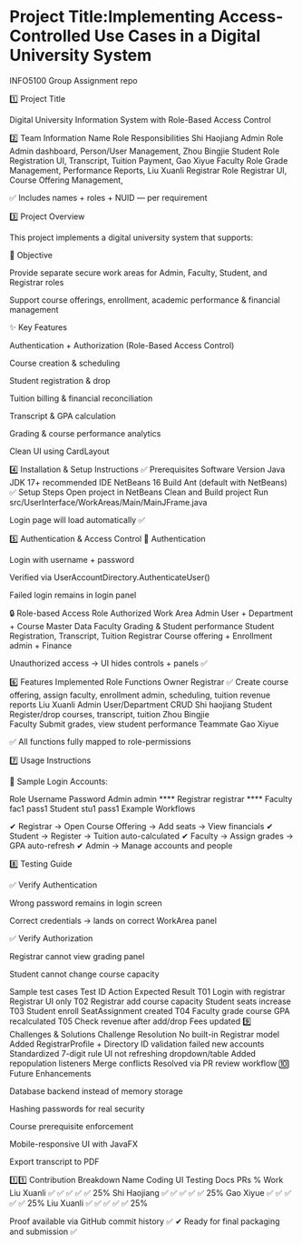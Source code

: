 # Project Title:Implementing Access-Controlled Use Cases in a Digital University System
INFO5100 Group Assignment repo

1️⃣ Project Title

Digital University Information System with Role-Based Access Control

2️⃣ Team Information
Name	        	Role	      Responsibilities
Shi Haojiang		Admin Role	Admin dashboard, Person/User Management,
Zhou Bingjie		Student Role	Registration UI, Transcript, Tuition Payment,
Gao Xiyue		    Faculty Role	Grade Management, Performance Reports,
Liu Xuanli  	  Registrar Role	Registrar UI, Course Offering Management,

✅ Includes names + roles + NUID — per requirement

3️⃣ Project Overview

This project implements a digital university system that supports:

🎯 Objective

Provide separate secure work areas for Admin, Faculty, Student, and Registrar roles

Support course offerings, enrollment, academic performance & financial management

✨ Key Features

Authentication + Authorization (Role-Based Access Control)

Course creation & scheduling

Student registration & drop

Tuition billing & financial reconciliation

Transcript & GPA calculation

Grading & course performance analytics

Clean UI using CardLayout

4️⃣ Installation & Setup Instructions
✅ Prerequisites
Software	Version
Java JDK	17+ recommended
IDE	NetBeans 16
Build	Ant (default with NetBeans)
✅ Setup Steps
Open project in NetBeans
Clean and Build project
Run src/UserInterface/WorkAreas/Main/MainJFrame.java


Login page will load automatically ✅

5️⃣ Authentication & Access Control
🔐 Authentication

Login with username + password

Verified via UserAccountDirectory.AuthenticateUser()

Failed login remains in login panel

🔒 Role-based Access
Role	Authorized Work Area
Admin	User + Department + Course Master Data
Faculty	Grading & Student performance
Student	Registration, Transcript, Tuition
Registrar	Course offering + Enrollment admin + Finance

Unauthorized access → UI hides controls + panels ✅

6️⃣ Features Implemented
Role	Functions	Owner
Registrar ✅	Create course offering, assign faculty, enrollment admin, scheduling, tuition revenue reports	Liu Xuanli
Admin	User/Department CRUD	Shi haojiang
Student	Register/drop courses, transcript, tuition  Zhou Bingjie	
Faculty	Submit grades, view student performance	Teammate Gao Xiyue

✅ All functions fully mapped to role-permissions

7️⃣ Usage Instructions

🔑 Sample Login Accounts:

Role	Username	Password
Admin	admin	****
Registrar	registrar	****
Faculty	fac1	pass1
Student	stu1	pass1
Example Workflows

✔ Registrar → Open Course Offering → Add seats → View financials
✔ Student → Register → Tuition auto-calculated
✔ Faculty → Assign grades → GPA auto-refresh
✔ Admin → Manage accounts and people

8️⃣ Testing Guide

✅ Verify Authentication

Wrong password remains in login screen

Correct credentials → lands on correct WorkArea panel

✅ Verify Authorization

Registrar cannot view grading panel

Student cannot change course capacity

Sample test cases
Test ID	Action	Expected Result
T01	Login with registrar	Registrar UI only
T02	Registrar add course capacity	Student seats increase
T03	Student enroll	SeatAssignment created
T04	Faculty grade course	GPA recalculated
T05	Check revenue after add/drop	Fees updated
9️⃣ Challenges & Solutions
Challenge	Resolution
No built-in Registrar model	Added RegistrarProfile + Directory
ID validation failed new accounts	Standardized 7-digit rule
UI not refreshing dropdown/table	Added repopulation listeners
Merge conflicts	Resolved via PR review workflow
🔟 Future Enhancements

Database backend instead of memory storage

Hashing passwords for real security

Course prerequisite enforcement

Mobile-responsive UI with JavaFX

Export transcript to PDF

1️⃣1️⃣ Contribution Breakdown
Name	Coding	UI	Testing	Docs	PRs	% Work
Liu Xuanli	✅ 	✅ 	✅	✅ 	✅ 	25%
Shi Haojiang	✅	✅	✅	✅	✅	25%
Gao Xiyue		✅	✅	✅	✅	✅	25%
Liu Xuanli	✅	✅	✅	✅	✅	25%

Proof available via GitHub commit history ✅
✔ Ready for final packaging and submission ✅
